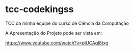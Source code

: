 # tcc-codekingss
TCC da minha equipe do curso de Ciência da Computação

A Apresentação do Projeto pode ser vista em:

https://www.youtube.com/watch?v=plUCAql8txg
